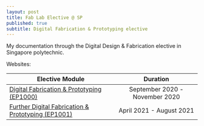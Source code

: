 ```yaml
---
layout: post
title: Fab Lab Elective @ SP
published: true
subtitle: Digital Fabrication & Prototyping elective
---
```




My documentation through the Digital Design & Fabrication elective in Singapore polytechnic.

Websites:

| Elective Module                                              |            Duration            |
| ------------------------------------------------------------ | :----------------------------: |
| [Digital Fabrication & Prototyping (EP1000)](https://plsspeccify.github.io/EP1000/) | September 2020 - November 2020 |
| [Further Digital Fabrication & Prototyping (EP1001)](https://plsspeccify.github.io/EP1001/) |    April 2021 - August 2021    |

